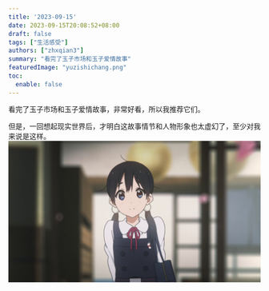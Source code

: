 ```yaml
---
title: '2023-09-15'
date: 2023-09-15T20:08:52+08:00
draft: false
tags: ["生活感受"]
authors: ["zhxqian3"]
summary: "看完了玉子市场和玉子爱情故事"
featuredImage: "yuzishichang.png" 
toc: 
  enable: false 
---
```


看完了玉子市场和玉子爱情故事，非常好看，所以我推荐它们。

但是，一回想起现实世界后，才明白这故事情节和人物形象也太虚幻了，至少对我来说是这样。
![玉子爱情故事](yuzilovestory.png)